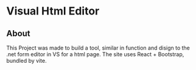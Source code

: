 # Visual Html Editor
 
## About
This Project was made to build a tool, similar in function and disign to the .net form editor in VS for a html page.
The site uses React + Bootstrap, bundled by vite. 
